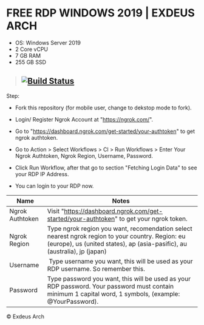 # FREE RDP WINDOWS 2019 | EXDEUS ARCH

+ OS: Windows Server 2019
+ 2 Core vCPU
+ 7 GB RAM
+ 255 GB SSD

> ## [![Build Status](https://travis-ci.org/joemccann/dillinger.svg?branch=master)](https://github.com/xssdro/TEstVM/blob/main/.github/workflows/TestVM.yml)

Step:

+ Fork this repository (for mobile user, change to dekstop mode to fork).
+ Login/ Register Ngrok Account at "https://ngrok.com/".
+ Go to "https://dashboard.ngrok.com/get-started/your-authtoken" to get ngrok authtoken.
+ Go to Action > Select Workflows > Cl > Run Workflows > Enter Your Ngrok Authtoken, Ngrok Region, Username, Password.

+ Click Run Workflow, after that go to section "Fetching Login Data" to see your RDP IP Address.
+ You can login to your RDP now.

| Name | Notes |
| --- | --- |
| Ngrok Authtoken | Visit "https://dashboard.ngrok.com/get-started/your-authtoken" to get your ngrok token. |
| Ngrok Region | Type ngrok region you want, recomendation select nearest ngrok region to your country. Region: eu (europe), us (united states), ap (asia-pasific), au (australia), jp (japan) |
| Username |  Type username you want, this will be used as your RDP username. So remember this. |
| Password | Type password you want, this will be used as your RDP password. Your password must contain minimum 1 capital word, 1 symbols, (example: @YourPassword).

© Exdeus Arch
